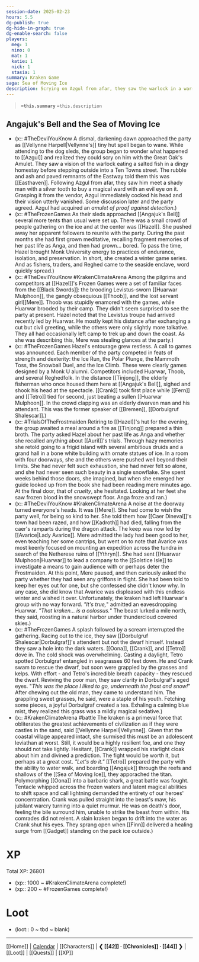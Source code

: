 ```yaml
---
session-date: 2025-02-23
hours: 5.5
dg-publish: true
dg-hide-in-graph: true
dg-enable-search: false
players:
  meg: 1
  nino: 0
  mat: 1
  katie: 1
  nick: 1
  stasia: 1
summary: Kraken Game
saga: Sea of Moving Ice
description: Scrying on Azgul from afar, they saw the warlock in a war-torn Easthaven. He purchased a warding amulet, smirked, and disappeared from their vision. Arriving at Angajuk's Bell, the party reunited with Hazel who had formed a following. The Frozen Games were Hazel's reprieve from meditating about her past life, and the party was soon swept into competition against locals - as well as Huarwar and Thoob of the Black Swords. Crank, of course, was our victor. That night, the party was met by Mere. She confided in them that the Black Swords had been sent north by Lady Avarice to investigate Solstice Isle and a means to end the winter. The Frostmaiden's assault had impeded the wizard's expeditions. The kraken, though, put the fear of the gods in them. Their conversation cut short when a splash and scream was heard, leading to an underwater rescue of Dorbulgraf from grappling sweet seagrass. Reviving the old man, they found that *this was the place he'd rather go, underneath the ice and snow*. The grasses were a magical treat from his youth. Resting their shivering bodies, they prepared to fight the kraken the following day. Boarding Angajuk, they waged war on the titan. Crank's life began to slip before his eyes, until a peck from Finn and a jolt of Gadget's healing brought back from the brink of death. During this, Oona was a raging polymorphed shark.
---
```


> **`=this.summary`**
> `=this.description`

## Angajuk's Bell and the Sea of Moving Ice
- (x:: #TheDevilYouKnow A dismal, darkening dawn approached the party as [[Vellynne Harpell|Vellynne's]] tiny hut spell began to wane. While attending to the dog sleds, the group began to wonder what happened to [[Azgul]] and realized they could scry on him with the Great Oak's Amulet. They saw a vision of the warlock eating a salted fish in a dingy homestay before stepping outside into a Ten Towns street. The rubble and ash and paved remnants of the Eastway told them this was [[Easthaven]]. Following Azgul from afar, they saw him meet a shady man with a silver tooth to buy a magical ward with an evil eye on it. Grasping it from the vendor, Azgul immediately cocked his head and their vision utterly vanished. Some discussion later and the party agreed. Azgul had acquired an *amulet of proof against detection*.)
- (x:: #TheFrozenGames As their sleds approached [[Angajuk's Bell]] several more tents than usual were set up. There was a small crowd of people gathering on the ice and at the center was [[Hazel]]. She pushed away her apparent followers to reunite with the party. During the past months she had first grown meditative, recalling fragment memories of her past life as Anga, and then had grown... bored. To pass the time, Hazel brought Monk University energy to practices of endurance, isolation, and preservation. In short, she created a winter game series. And as fishers, traders, and Reghed came to the seaside enclave, word quickly spread.)
- (x:: #TheDevilYouKnow #KrakenClimateArena Among the pilgrims and competitors at [[Hazel]]'s Frozen Games were a set of familiar faces from the [[Black Swords]]: the brooding Levistus-sworn [[Huarwar Mulphoon]], the gangly obsequious [[Thoob]], and the lost servant girl[[Mere]]. Thoob was stupidly enamored with the games, while Huarwar brooded by their camp. They didn't seem surprised to see the party at present. Hazel noted that the Levistus troupe had arrived recently led by Huarwar. He mostly kept his distance after exchanging a cut but civil greeting, while the others were only slightly more talkative. They all had occasionally left camp to trek up and down the coast. As she was describing this, Mere was stealing glances at the party.)
- (x:: #TheFrozenGames Hazel's entourage grew restless. A call to games was announced. Each member of the party competed in feats of strength and dexterity: the Ice Run, the Polar Plunge, the Mammoth Toss, the Snowball Duel, and the Ice Climb. These were clearly games designed by a Monk U alumni. Competitors included Huarwar, Thoob, and several Reghedfolk. In the distance [[Tinjong]], the elderly fisherman who once housed them here at [[Angajuk's Bell]], sighed and shook his head at the spectacle. [[Crank]] took first place while [[Fern]] and [[Tetro]] tied for second, just beating a sullen [[Huarwar Mulphoon]]. In the crowd clapping was an elderly dwarven man and his attendant. This was the former speaker of [[Bremen]], [[Dorbulgruf Shalescar]].)
- (x:: #TrialsOfTheFrostmaiden Retiring to [[Hazel]]'s hut for the evening, the group awaited a meal around a fire as [[Tinjong]] prepared a thin broth. The party asked Hazel about her past life as Anga and whether she recalled anything about [[Auril]]'s trials. Through hazy memories she retold going to a frigid island with several ambitious druids and a grand hall in a bone white building with ornate statues of ice. In a room with four doorways, she and the others were pushed well beyond their limits. She had never felt such exhaustion, she had never felt so alone, and she had never seen such beauty in a single snowflake. She spent weeks behind those doors, she imagined, but when she emerged her guide looked up from the book she had been reading mere minutes ago. At the final door, that of *cruelty*, she hesitated. Looking at her feet she saw frozen blood in the snowswept floor. Anga froze and ran.)
- (x:: #TheDevilYouKnow #KrakenClimateArena A noise at the doorway turned everyone's heads. It was [[Mere]]. She had come to wish the party well, for being so kind to her. She told them how [[Caer Dineval]]'s town had been razed, and how [[Kadroth]] had died, falling from the caer's ramparts during the dragon attack. The keep was now led by [[Avarice|Lady Avarice]]. Mere admitted the lady had been good to her, even teaching her some cantrips, but went on to note that Avarice was most keenly focused on mounting an expedition across the tundra in search of the Netherese ruins of [[Ythryn]]. She had sent [[Huarwar Mulphoon|Huarwar]] to lead a company to the [[Solstice Isle]] to investigate a means to gain audience with or perhaps deter the Frostmaiden. At this point, Mere paused, and then curiously asked the party whether they had seen any griffons in flight. She had been told to keep her eyes out for one, but she confessed she didn't know why. In any case, she did know that Avarice was displeased with this endless winter and wished it over. Unfortunately, the kraken had left Huarwar's group with no way forward. *"It's true,*" admitted an eavesdropping Huarwar. *"That kraken... is a colossus.*" The beast lurked a mile north, they said, roosting in a natural harbor under thundercloud covered skies.)
- (x:: #TheFrozenGames A splash followed by a scream interrupted the gathering. Racing out to the ice, they saw [[Dorbulgruf Shalescar|Dorbulgraf]]'s attendent but not the dwarf himself. Instead they saw a hole into the dark waters. [[Oona]], [[Crank]], and [[Tetro]] dove in. The cold shock was overwhelming. Casting a daylight, Tetro spotted Dorbulgraf entangled in seagrasses 60 feet down. He and Crank swam to rescue the dwarf, but soon were grappled by the grasses and kelps. With effort - and Tetro's incredible breath capacity - they rescued the dwarf. Reviving the poor man, they saw clarity in Dorbulgraf's aged eyes. "*This was the place I liked to go, underneath the frost and snow!*" After chewing out the old man, they came to understand him. The grappling sweet grasses, he said, were a staple of his youth. Fetching some pieces, a joyful Dorbulgraf created a tea. Exhaling a calming blue mist, they realized this grass was a mildly magical sedative.)
- (x:: #KrakenClimateArena #battle The kraken is a primeval force that obliterates the greatest achievements of civilization as if they were castles in the sand, said [[Vellynne Harpell|Vellynne]]. Given that the coastal village appeared intact, she surmised this must be an adolescent leviathan at worst. Still, it would be a highly resilient foe, and one they should not take lightly. Hesitant, [[Crank]] wrapped his starlight cloak about him and divined a prediction. The fight would be worth it, but perhaps at a great cost. *"Let's do it."* [[Tetro]] prepared the party with the ability to water walk, and boarding [[Angajuk]] through the reefs and shallows of the [[Sea of Moving Ice]], they apporached the titan. Polymorphing [[Oona]] into a barbaric shark, a great battle was fought. Tentacle whipped across the frozen waters and latent magical abilities to shift space and call lightning demanded the entirety of our heroes' concentration. Crank was pulled straight into the beast's maw, his jubilant warcry turning into a quiet murmur. He was on death's door, feeling the bile surround him, unable to strike the beast from within. His comrades did not relent. A slain kraken began to drift into the water as Crank shut his eyes. They sprang open when [[Finn]] delivered a healing surge from [[Gadget]] standing on the pack ice outside.)

# XP
Total XP: 26801
- (xp:: 1000 ~ #KrakenClimateArena complete!) 
- (xp:: 200 ~ #FrozenGames complete!) 

# Loot
- (loot::  0  ~ tbd ~ blank)

---
[[Home]] | [Calendar](https://app.fantasy-calendar.com/calendars/38f9e3f5098bac1f655a4fb4241f35eb) | [[Characters]] | **❮ [[42]] · [[Chronicles]] ·  [[44]] ❯** | [[Loot]] | [[Quests]]  | [[XP]]